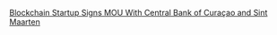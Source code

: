 [Blockchain Startup Signs MOU With Central Bank of Curaçao and Sint Maarten](https://cointelegraph.com/news/blockchain-startup-signs-mou-with-central-bank-of-curacao-and-sint-maarten)